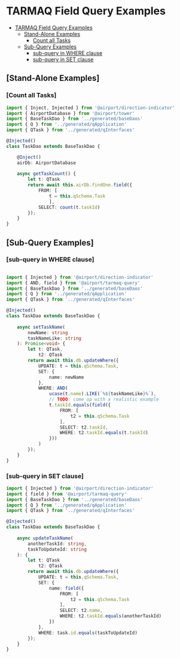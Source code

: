 # TARMAQ Field Query Examples
<!-- TOC -->

- [TARMAQ Field Query Examples](#TARMAQ-field-query-examples)
    - [Stand-Alone Examples](#stand-alone-examples)
        - [Count all Tasks](#count-all-tasks)
    - [Sub-Query Examples](#sub-query-examples)
        - [sub-query in WHERE clause](#sub-query-in-where-clause)
        - [sub-query in SET clause](#sub-query-in-set-clause)

<!-- /TOC -->
## [Stand-Alone Examples]

### [Count all Tasks]
```ts
import { Inject, Injected } from '@airport/direction-indicator'
import { AirportDatabase } from '@airport/tower'
import { BaseTaskDao } from '../generated/baseDaos'
import { Q } from '../generated/qApplication'
import { QTask } from '../generated/qInterfaces'

@Injected()
class TaskDao extends BaseTaskDao {

	@Inject()
	airDb: AirportDatabase
	
	async getTaskCount() {
		let t: QTask
		return await this.airDb.findOne.field({
  			FROM: [
				t = this.qSchema.Task
				],
  			SELECT: count(t.taskId)
		});
	}
}
```

## [Sub-Query Examples]

### [sub-query in WHERE clause]

```ts

import { Injected } from '@airport/direction-indicator'
import { AND, field } from '@airport/tarmaq-query'
import { BaseTaskDao } from '../generated/baseDaos'
import { Q } from '../generated/qApplication'
import { QTask } from '../generated/qInterfaces'

@Injected()
class TaskDao extends BaseTaskDao {
	
	async setTaskName(
		newName: string
		taskNameLike: string
	): Promise<void> {
		let t: QTask,
			t2: QTask
		return await this.db.updateWhere({
  			UPDATE: t = this.qSchema.Task,
			SET: {
				name: newName
			},
			WHERE: AND(
				ucase(t.name).LIKE(`%${taskNameLike}%`),
				// TODO: come up with a realistic example
   				t.taskId.equals(field({
      				FROM: [
						t2 = this.qSchema.Task
					],
      				SELECT: t2.taskId,
      				WHERE: t2.taskId.equals(t.taskId)
    			}))
  			)
		});
	}
}
```

### [sub-query in SET clause]
```ts
import { Injected } from '@airport/direction-indicator'
import { field } from '@airport/tarmaq-query'
import { BaseTaskDao } from '../generated/baseDaos'
import { Q } from '../generated/qApplication'
import { QTask } from '../generated/qInterfaces'

@Injected()
class TaskDao extends BaseTaskDao {
	
	async updateTaskName(
		anotherTaskId: string,
		taskToUpdateId: string
	): {
		let t: QTask
			t2: QTask
		return await this.db.updateWhere({
			UPDATE: t = this.qSchema.Task,
			SET: {
				name: field({
      				FROM: [
						t2 = this.qSchema.Task
					],
      				SELECT: t2.name,
      				WHERE: t2.taskId.equals(anotherTaskId)
    			})
			},
			WHERE: task.id.equals(taskToUpdateId)
		});
	}
}
```
